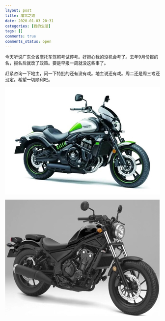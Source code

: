 ```yaml
---
layout: post
title: 增驾之路
date: 2020-01-03 20:31
categories: [我的生活]
tags: []
comments: true
comments_status: open
---
```


今天听说广东全省摩托车驾照考试停考。好担心我的没机会考了。去年9月份报的名，报名后就改了政策。要是早报一周就没这些事了。

赶紧咨询一下地主，问一下特批的还有没有戏。地主说还有戏。周二还是周三考还没定。希望一切顺利吧。


![](/assets/20200103/15780546786374.jpg)


![](/assets/20200103/15780546867054.jpg)

